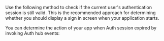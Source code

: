 Use the following method to check if the current user's authentication session is still valid.   This is the recommended approach for determining whether you should display a sign in screen when your application starts.

<inline-fragment platform="android" src="~/lib/auth/fragments/android/check_authentication_state/10_checkSignInState.md"></inline-fragment>

You can determine the action of your app when Auth session expired by invoking Auth hub events:
<inline-fragment platform="android" src="~/lib/auth/fragments/android/check_authentication_state/20_sessionExpiredEvent.md"></inline-fragment>